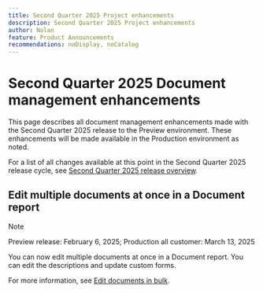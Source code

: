 ```yaml
---
title: Second Quarter 2025 Project enhancements
description: Second Quarter 2025 Project enhancements
author: Nolan
feature: Product Announcements
recommendations: noDisplay, noCatalog
---
```

# Second Quarter 2025 Document management enhancements

This page describes all document management enhancements made with the Second Quarter 2025 release to the Preview environment. These enhancements will be made available in the Production environment as noted.

For a list of all changes available at this point in the Second Quarter 2025 release cycle, see [Second Quarter 2025 release overview](/help/quicksilver/product-announcements/product-releases/25-q2-release-activity/25-q2-release-overview.md).

## Edit multiple documents at once in a Document report 

>[!NOTE]
>
>Preview release: February 6, 2025; Production all customer: March 13, 2025

You can now edit multiple documents at once in a Document report. You can edit the descriptions and update custom forms.

For more information, see [Edit documents in bulk](/help/quicksilver/documents/managing-documents/bulk-edit-documents.md).

